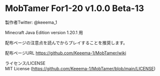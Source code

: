 # MobTamer For1-20 v1.0.0 Beta-13

製作者Twitter: @keeema_1

Minecraft Java Edition version 1.20.1 用


配布ページの注意点を読んでからプレイすることを推奨します。

配布ページURL
https://github.com/Keeema-1/MobTamer/wiki

ライセンス/LICENSE  
MIT License (https://github.com/Keeema-1/MobTamer/blob/main/LICENSE)
